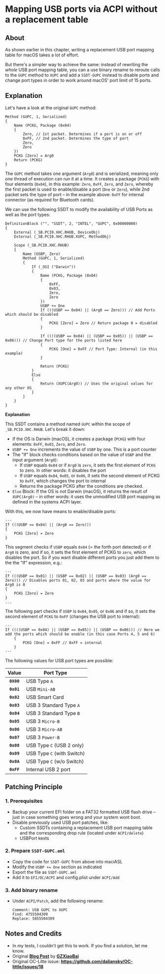 # Mapping USB ports via ACPI without a replacement table

## About
As shown earlier in this chapter, writing a replacement USB port mapping table for macOS takes a lot of effort. 

But there's a simpler way to achieve the same: instead of rewriting the *whole* USB port mapping table, you can a use binary rename to reroute calls to the `GUPC` method to `XUPC` and add a `SSDT-GUPC` instead to disable ports and change port types in order to work around macOS' port limit of 15 ports.

## Explanation

Let's have a look at the original `GUPC` method:

```asl
Method (GUPC, 1, Serialized)
{
    Name (PCKG, Package (0x04)
    {
        Zero, // 1st packet. Determines if a port is on or off
        0xFF, // 2nd packet. Determines the type of port
        Zero, 
        Zero
    })
    PCKG [Zero] = Arg0
    Return (PCKG)
}
```

The `GUPC` method takes one argument (`Arg0`) and is serialized, meaning only *one* thread of execution can run it at a time. It creates a package (`PCKG`) with four elements (`0x04`), in this example: `Zero`, `0xFF`, `Zero`, and `Zero`, whereby the first packet is used to enable/disable a port (`One` or `Zero`), while 2nd packet sets the type of port – in the example above: `0xFF` for internal connector (as required for Bluetooth cards).

We can use the following SSDT to modify the availability of USB Ports as well as the port types:

```asl
DefinitionBlock ("", "SSDT", 2, "INTEL", "GUPC", 0x00000000)
{
    External (_SB.PCI0.XHC.RHUB, DeviceObj)
    External (_SB.PCI0.XHC.RHUB.XUPC, MethodObj)
    
    Scope (_SB.PCI0.XHC.RHUB)
    {
        Name (USBP, Zero)
        Method (GUPC, 1, Serialized)
        {
            If (_OSI ("Darwin"))
            {
                Name (PCKG, Package (0x04)
                {
                    0xFF, 
                    0x03, 
                    Zero, 
                    Zero
                })
                USBP += One
                If (((USBP == 0x04) || (Arg0 == Zero))) // Add Ports which should be disabled
                {
                    PCKG [Zero] = Zero // Return package 0 = disabled
                }

                If ((((USBP == 0x04) || (USBP == 0x05)) || (USBP == 0x06))) // Change Port type for the ports listed here
                {
                    PCKG [One] = 0xFF // Port Type: Internal (in this example) 
                }

                Return (PCKG) 
            }
            Else
            {
                Return (XUPC(Arg0)) // Uses the original values for any other OS
            }
        }
    }
}
```

**Explanation**

This SSDT contains a method named `GUPC` within the scope of `_SB.PCI0.XHC.RHUB`. Let's break it down:

- If the OS is Darwin (macOS), it creates a package (`PCKG`) with four elements: `0xFF`, `0x03`, `Zero`, and `Zero`.
- `USBP += One` increments the value of `USBP` by one. This is a port counter
- The "If" block checks conditions based on the value of `USBP` and the input argument (`Arg0`):
	- If `USBP` equals `0x04` or if `Arg0` is `zero`, it sets the first element of `PCKG` to zero. In other words: it disables the port
	- If `USBP` equals `0x04`, `0x05`, or `0x06`, it sets the second element of PCKG to `0xFF`, which changes the port to internal
   - Returns the package PCKG after the conditions are checked.
- `Else` Block: If the OS is not Darwin (macOS), it returns the result of `XUPC(Arg0)` – in other words: it uses the unmodified USB port mapping as defined in the systems ACPI layer.

With this, we now have means to enable/disable ports:

```asl
···               
If (((USBP == 0x04) || (Arg0 == Zero)))
{
	PCKG [Zero] = Zero
}
```
This segment checks if `USBP` equals `0x04` (= the forth port detected) or if `Arg0` is zero, and if so, it sets the first element of PCKG to `zero`, which disables the port. So if you want disable different ports you just add them to the the "If" expression, e.g.:

```asl
···               
If (((USBP == 0x01) || (USBP == 0x02) || (USBP == 0x03) (Arg0 == Zero))) // Disables ports 01, 02, 03 and ports where the value for Arg0 is 0
{
	PCKG [Zero] = Zero
}
...
```

The following part checks if `USBP` is `0x04`, `0x05`, or `0x06` and if so, it sets the second element of `PCKG` to `0xFF` (changes the USB port to internal):

```asl
··· 
If ((((USBP == 0x04) || (USBP == 0x05)) || (USBP == 0x06))) // Here we add the ports which should be enable (in this case Ports 4, 5 and 6)
	{
		PCKG [One] = 0xFF // 0xFF = internal
	}
···
```
The following values for USB port types are possible:

| Value  | Port Type |       
| :----: | ----------|
|**`0X00`**| USB Type `A` |
|**`0x01`**| USB `Mini-AB` |
|**`0x02`**| USB Smart Card |
|**`0x03`**| USB 3 Standard Type `A` |
|**`0x04`**| USB 3 Standard Type `B` |
|**`0x05`**| USB 3 `Micro-B` |
|**`0x06`**| USB 3 `Micro-AB` |
|**`0x07`**| USB 3 `Power-B` |
|**`0x08`**| USB Type `C` (USB 2 only) |
|**`0x09`**| USB Type `C` (with Switch) | 
|**`0x0A`**| USB Type `C` (w/o Switch) | 
|**`0xFF`**| Internal USB 2 port|

## Patching Principle

### 1. Prerequisites
- Backup your current EFI folder on a FAT32 formatted USB flash drive – just in case something goes wrong and your system wont boot.
- Disable previously used USB port patches, like:
	- Custom SSDTs containing a replacement USB port mapping table and the corresponding drop rule (located under `ACPI/delete`)
	- USBPort kexts

### 2. Prepare `SSDT-GUPC.aml`
- Copy the code for `SSDT-GUPC` from above into maciASL
- Modify the `USBP += One` section as indicated
- Export the file as `SSDT-GUPC.aml`
- Add it to `EFI/OC/ACPI` and config.plist under `ACPI/Add`

### 3. Add binary rename
-  Under `ACPI/Patch`, add the following rename:
	
	```
	Comment: USB GUPC to XUPC
	Find: 4755504309
	Replace: 5855504309
	```

## Notes and Credits
- In my tests, I couldn't get this to work. If you find a solution, let me know.
- Original [**Blog Post**](https://blog-gzxiaobai-cn.translate.goog/post/利用GUPC以热补丁定制USB端口?_x_tr_sl=auto&_x_tr_tl=en&_x_tr_hl=de&_x_tr_pto=wapp) by [**GZXiaoBai**](https://github.com/GZXiaoBai)
- Original OC-Litte issue: **https://github.com/daliansky/OC-little/issues/18**
